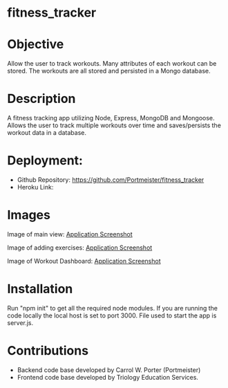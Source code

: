 # fitness_tracker

# Objective
Allow the user to track workouts. Many attributes of each workout can be stored. The workouts are all stored and persisted in a Mongo database.

# Description
A fitness tracking app utilizing Node, Express, MongoDB and Mongoose. Allows the user to track multiple workouts over time and saves/persists the workout data in a database.

# Deployment:
- Github Repository: https://github.com/Portmeister/fitness_tracker
- Heroku Link:

# Images
Image of main view:
[Application Screenshot](public\assets\images\lastWorkout.jpg)

Image of adding exercises:
[Application Screenshot](public\assets\images\addWorkout.jpg)

Image of Workout Dashboard:
[Application Screenshot](public\assets\images\workoutStats.jpg)

# Installation
Run "npm init" to get all the required node modules. If you are running the code locally the local host is set to port 3000. File used to start the app is server.js.

# Contributions
- Backend code base developed by Carrol W. Porter (Portmeister) 
- Frontend code base developed by Triology Education Services.
